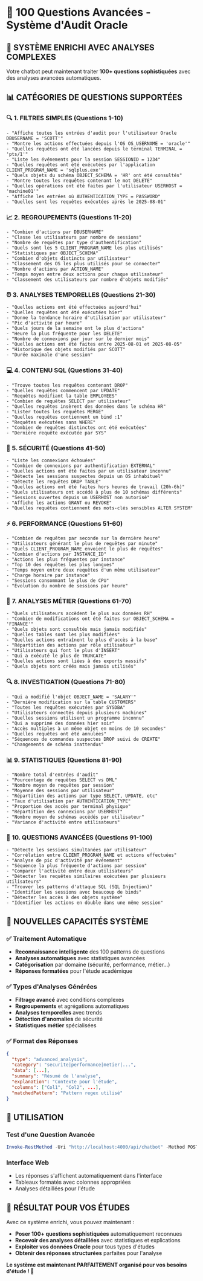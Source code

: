# 🚀 100 Questions Avancées - Système d'Audit Oracle

## 🎯 SYSTÈME ENRICHI AVEC ANALYSES COMPLEXES

Votre chatbot peut maintenant traiter **100+ questions sophistiquées** avec des analyses avancées automatiques.

## 📊 **CATÉGORIES DE QUESTIONS SUPPORTÉES**

### 🔍 **1. FILTRES SIMPLES (Questions 1-10)**
```
- "Affiche toutes les entrées d'audit pour l'utilisateur Oracle DBUSERNAME = 'SCOTT'"
- "Montre les actions effectuées depuis l'OS OS_USERNAME = 'oracle'"
- "Quelles requêtes ont été lancées depuis le terminal TERMINAL = 'pts/1'"
- "Liste les événements pour la session SESSIONID = 1234"
- "Quelles requêtes ont été exécutées par l'application CLIENT_PROGRAM_NAME = 'sqlplus.exe'"
- "Quels objets du schéma OBJECT_SCHEMA = 'HR' ont été consultés"
- "Montre toutes les requêtes contenant le mot DELETE"
- "Quelles opérations ont été faites par l'utilisateur USERHOST = 'machine01'"
- "Affiche les entrées où AUTHENTICATION_TYPE = PASSWORD"
- "Quelles sont les requêtes exécutées après le 2025-08-01"
```

### 📈 **2. REGROUPEMENTS (Questions 11-20)**
```
- "Combien d'actions par DBUSERNAME"
- "Classe les utilisateurs par nombre de sessions"
- "Nombre de requêtes par type d'authentification"
- "Quels sont les 5 CLIENT_PROGRAM_NAME les plus utilisés"
- "Statistiques par OBJECT_SCHEMA"
- "Combien d'objets distincts par utilisateur"
- "Classement des OS les plus utilisés pour se connecter"
- "Nombre d'actions par ACTION_NAME"
- "Temps moyen entre deux actions pour chaque utilisateur"
- "Classement des utilisateurs par nombre d'objets modifiés"
```

### ⏰ **3. ANALYSES TEMPORELLES (Questions 21-30)**
```
- "Quelles actions ont été effectuées aujourd'hui"
- "Quelles requêtes ont été exécutées hier"
- "Donne la tendance horaire d'utilisation par utilisateur"
- "Pic d'activité par heure"
- "Quels jours de la semaine ont le plus d'actions"
- "Heure la plus fréquente pour les DELETE"
- "Nombre de connexions par jour sur le dernier mois"
- "Quelles actions ont été faites entre 2025-08-01 et 2025-08-05"
- "Historique des objets modifiés par SCOTT"
- "Durée maximale d'une session"
```

### 💻 **4. CONTENU SQL (Questions 31-40)**
```
- "Trouve toutes les requêtes contenant DROP"
- "Quelles requêtes commencent par UPDATE"
- "Requêtes modifiant la table EMPLOYEES"
- "Combien de requêtes SELECT par utilisateur"
- "Quelles requêtes insèrent des données dans le schéma HR"
- "Lister toutes les requêtes MERGE"
- "Quelles requêtes contiennent un bind :1"
- "Requêtes exécutées sans WHERE"
- "Combien de requêtes distinctes ont été exécutées"
- "Dernière requête exécutée par SYS"
```

### 🔐 **5. SÉCURITÉ (Questions 41-50)**
```
- "Liste les connexions échouées"
- "Combien de connexions par authentification EXTERNAL"
- "Quelles actions ont été faites par un utilisateur inconnu"
- "Détecte les sessions suspectes depuis un OS inhabituel"
- "Détecte les requêtes DROP TABLE"
- "Quelles actions ont été faites hors heures de travail (20h-6h)"
- "Quels utilisateurs ont accédé à plus de 10 schémas différents"
- "Sessions ouvertes depuis un USERHOST non autorisé"
- "Affiche les actions GRANT ou REVOKE"
- "Quelles requêtes contiennent des mots-clés sensibles ALTER SYSTEM"
```

### ⚡ **6. PERFORMANCE (Questions 51-60)**
```
- "Combien de requêtes par seconde sur la dernière heure"
- "Utilisateurs générant le plus de requêtes par minute"
- "Quels CLIENT_PROGRAM_NAME envoient le plus de requêtes"
- "Combien d'actions par INSTANCE_ID"
- "Actions les plus fréquentes par instance"
- "Top 10 des requêtes les plus longues"
- "Temps moyen entre deux requêtes d'un même utilisateur"
- "Charge horaire par instance"
- "Sessions consommant le plus de CPU"
- "Évolution du nombre de sessions par heure"
```

### 🏢 **7. ANALYSES MÉTIER (Questions 61-70)**
```
- "Quels utilisateurs accèdent le plus aux données RH"
- "Combien de modifications ont été faites sur OBJECT_SCHEMA = 'FINANCE'"
- "Quels objets sont consultés mais jamais modifiés"
- "Quelles tables sont les plus modifiées"
- "Quelles actions entraînent le plus d'accès à la base"
- "Répartition des actions par rôle utilisateur"
- "Utilisateurs qui font le plus d'INSERT"
- "Qui a exécuté le plus de TRUNCATE"
- "Quelles actions sont liées à des exports massifs"
- "Quels objets sont créés mais jamais utilisés"
```

### 🔍 **8. INVESTIGATION (Questions 71-80)**
```
- "Qui a modifié l'objet OBJECT_NAME = 'SALARY'"
- "Dernière modification sur la table CUSTOMERS"
- "Toutes les requêtes exécutées par SYSDBA"
- "Utilisateurs connectés depuis plusieurs machines"
- "Quelles sessions utilisent un programme inconnu"
- "Qui a supprimé des données hier soir"
- "Accès multiples à un même objet en moins de 10 secondes"
- "Quelles requêtes ont été annulées"
- "Séquences de commandes suspectes DROP suivi de CREATE"
- "Changements de schéma inattendus"
```

### 📊 **9. STATISTIQUES (Questions 81-90)**
```
- "Nombre total d'entrées d'audit"
- "Pourcentage de requêtes SELECT vs DML"
- "Nombre moyen de requêtes par session"
- "Moyenne des sessions par utilisateur"
- "Répartition des actions par type SELECT, UPDATE, etc"
- "Taux d'utilisation par AUTHENTICATION_TYPE"
- "Proportion des accès par terminal physique"
- "Répartition des connexions par USERHOST"
- "Nombre moyen de schémas accédés par utilisateur"
- "Variance d'activité entre utilisateurs"
```

### 🎯 **10. QUESTIONS AVANCÉES (Questions 91-100)**
```
- "Détecte les sessions simultanées par utilisateur"
- "Corrélation entre CLIENT_PROGRAM_NAME et actions effectuées"
- "Analyse de pic d'activité par événement"
- "Séquence la plus fréquente d'actions par session"
- "Comparer l'activité entre deux utilisateurs"
- "Détecter les requêtes similaires exécutées par plusieurs utilisateurs"
- "Trouver les patterns d'attaque SQL (SQL Injection)"
- "Identifier les sessions avec beaucoup de binds"
- "Détecter les accès à des objets système"
- "Identifier les actions en double dans une même session"
```

## 🚀 **NOUVELLES CAPACITÉS SYSTÈME**

### ✅ **Traitement Automatique**
- **Reconnaissance intelligente** des 100 patterns de questions
- **Analyses automatiques** avec statistiques avancées
- **Catégorisation** par domaine (sécurité, performance, métier...)
- **Réponses formatées** pour l'étude académique

### ✅ **Types d'Analyses Générées**
- **Filtrage avancé** avec conditions complexes
- **Regroupements** et agrégations automatiques
- **Analyses temporelles** avec trends
- **Détection d'anomalies** de sécurité
- **Statistiques métier** spécialisées

### ✅ **Format des Réponses**
```json
{
  "type": "advanced_analysis",
  "category": "securite|performance|metier|...",
  "data": [...],
  "summary": "Résumé de l'analyse",
  "explanation": "Contexte pour l'étude", 
  "columns": ["Col1", "Col2", ...],
  "matchedPattern": "Pattern regex utilisé"
}
```

## 🔧 **UTILISATION**

### Test d'une Question Avancée
```powershell
Invoke-RestMethod -Uri "http://localhost:4000/api/chatbot" -Method POST -ContentType "application/json" -Body '{"question":"Combien d'\''actions par DBUSERNAME"}'
```

### Interface Web
- Les réponses s'affichent automatiquement dans l'interface
- Tableaux formatés avec colonnes appropriées
- Analyses détaillées pour l'étude

## 🎯 **RÉSULTAT POUR VOS ÉTUDES**

Avec ce système enrichi, vous pouvez maintenant :
- **Poser 100+ questions sophistiquées** automatiquement reconnues
- **Recevoir des analyses détaillées** avec statistiques et explications
- **Exploiter vos données Oracle** pour tous types d'études
- **Obtenir des réponses structurées** parfaites pour l'analyse

**Le système est maintenant PARFAITEMENT organisé pour vos besoins d'étude ! 🚀**



